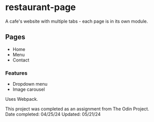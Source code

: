 # restaurant-page

A cafe's website with multiple tabs - each page is in its own module.

## Pages
- Home
- Menu
- Contact

### Features
- Dropdown menu
- Image carousel

Uses Webpack.

This project was completed as an assignment from The Odin Project.  
Date completed: 04/25/24
Updated: 05/21/24
